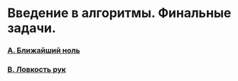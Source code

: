 # Введение в алгоритмы. Финальные задачи.

### [A. Ближайший ноль](https://github.com/bitbybit/algorithms/blob/main/intro_final/nearest_zero/)

### [B. Ловкость рук](https://github.com/bitbybit/algorithms/blob/main/intro_final/prestidigitation/)
